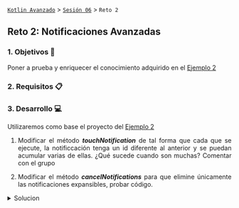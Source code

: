 [`Kotlin Avanzado`](../../Readme.md) > [`Sesión 06`](../Readme.md) > `Reto 2 `

## Reto 2: Notificaciones Avanzadas

<div style="text-align: justify;">




### 1. Objetivos :dart:

Poner a prueba y enriquecer el conocimiento adquirido en el [Ejemplo 2](../Ejemplo-02)

### 2. Requisitos :clipboard:



### 3. Desarrollo :computer:

Utilizaremos como base el proyecto del [Ejemplo 2](../Ejemplo-02)

1. Modificar el método ***touchNotification*** de tal forma que cada que se ejecute, la notificcación tenga un id diferente al anterior y se puedan acumular varias de ellas. ¿Qué sucede cuando son muchas? Comentar con el grupo

2. Modificar el método ***cancelNotifications*** para que elimine únicamente las notificaciones expansibles, probar código.

<details>
	<summary>Solucion</summary>


Reemplazar el método ***cancelAll()*** por:

```kotlin
cancel(<id_de_la_notificación>)
```

3. Cambiar la prioridad de la notificación expandable por PRIORITY_MAX y luego por PRIORITY_LOW ¿Qué diferencias notas? Experimentar con los otros niveles.

[`Anterior`](../Ejemplo-02) | [`Siguiente`](../Proyecto)      

</div>


